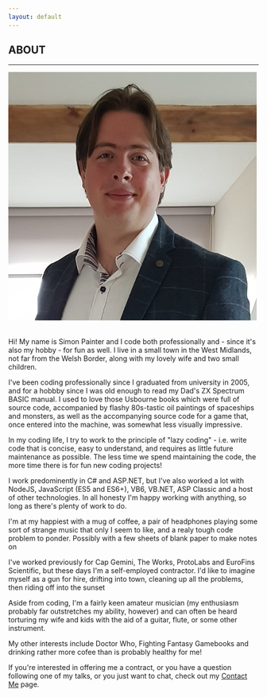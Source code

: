 ```yaml
---
layout: default
---
```


<div class="pagepanel down_arrow white">
  <div class="center">
    <h2>ABOUT</h2>
    <hr/>
	<img src="/Content/img/sp-500.jpg" alt="A Picture of Me" />
	<br/>
	<br/>
    <p>Hi!  My name is Simon Painter and I code both professionally and - since it's also my hobby - for fun as well.  I live in a small town in the West Midlands, not far from the Welsh Border, along with my lovely wife and two small children.</p>
	<p>I've been coding professionally since I graduated from university in 2005, and for a hobbby since I was old enough to read my Dad's ZX Spectrum BASIC manual.  I used to love those Usbourne books which were full of source code, accompanied by flashy 80s-tastic oil paintings of spaceships and monsters, as well as the accompanying source code for a game that, once entered into the machine, was somewhat less visually impressive.</p>
	<p>In my coding life, I try to work to the principle of "lazy coding" - i.e. write code that is concise, easy to understand, and requires as little future maintenance as possible.  The less time we spend maintaining the code, the more time there is for fun new coding projects!</p>
	<p>I work predominently in C# and ASP.NET, but I've also worked a lot with NodeJS, JavaScript (ES5 and ES6+), VB6, VB.NET, ASP Classic and a host of other technologies.  In all honesty I'm happy working with anything, so long as there's plenty of work to do.</p>
	<p>I'm at my happiest with a mug of coffee, a pair of headphones playing some sort of strange music that only I seem to like, and a realy tough code problem to ponder.  Possibly with a few sheets of blank paper to make notes on</p>
	<p>I've worked previously for Cap Gemini, The Works, ProtoLabs and EuroFins Scientific, but these days I'm a self-employed contractor.  I'd like to imagine myself as a gun for hire, drifting into town, cleaning up all the problems, then riding off into the sunset</p>
	<p>Aside from coding, I'm a fairly keen amateur musician (my enthusiasm probably far outstretches my ability, however) and can often be heard torturing my wife and kids with the aid of a guitar, flute, or some other instrument.  </p>
	<p>My other interests include Doctor Who, Fighting Fantasy Gamebooks and drinking rather more cofee than is probably healthy for me!</p>
	<p>If you're interested in offering me a contract, or you have a question following one of my talks, or you just want to chat, check out my <a href="/contactme">Contact Me</a> page.</p>
  </div>
</div>